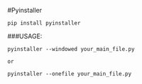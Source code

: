 #Pyinstaller

```
pip install pyinstaller
```

###USAGE:

```
pyinstaller --windowed your_main_file.py

or

pyinstaller --onefile your_main_file.py
```

